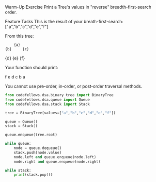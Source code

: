 Warm-Up Exercise
Print a Tree's values in "reverse" breadth-first-search order.

Feature Tasks
This is the result of your breath-first-search:
["a","b","c","d","e","f"]


From this tree:

        {a}
    {b}     {c}
  {d}     {e}  {f}

Your function should print:

f
e
d
c
b
a

You cannot use pre-order, in-order, or post-order traversal methods.  

```python
from codefellows.dsa.binary_tree import BinaryTree
from codefellows.dsa.queue import Queue
from codefellows.dsa.stack import Stack

tree = BinaryTree(values=["a","b","c","d","e","f"])

queue = Queue()
stack = Stack()

queue.enqueue(tree.root)

while queue:
    node = queue.dequeue()
    stack.push(node.value)
    node.left and queue.enqueue(node.left)
    node.right and queue.enqueue(node.right)

while stack:
    print(stack.pop())
```